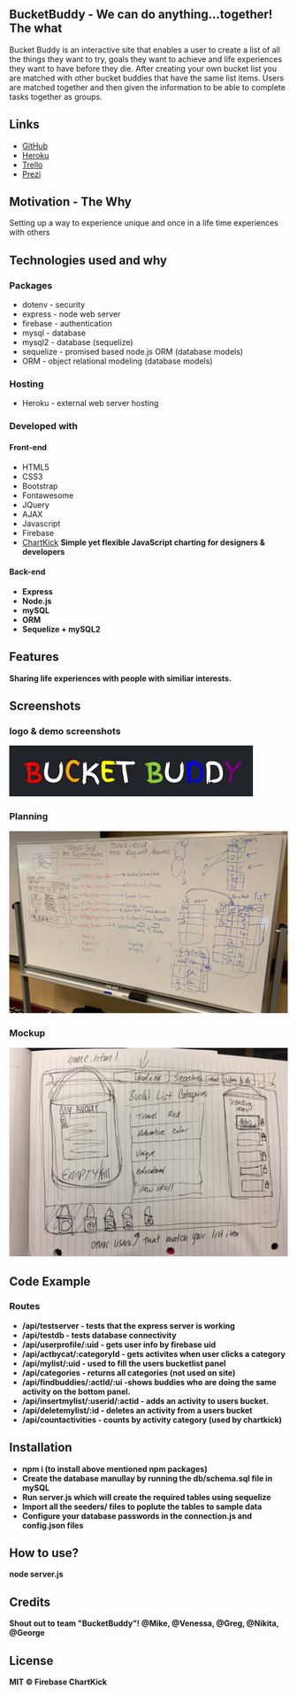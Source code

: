 ## BucketBuddy - We can do anything...together! **The what**
Bucket Buddy is an interactive site that enables a user to create a list of all the things they want to try, goals they want to achieve and life experiences they want to have before they die. After creating your own bucket list you are matched with other bucket buddies that have the same list items. Users are matched together and then given the information to be able to complete tasks together as groups.

## Links
- [GitHub](https://github.com/1nikita24/bucketbuddy)
- [Heroku](https://still-depths-21016.herokuapp.com)
- [Trello](https://trello.com/b/qYK8dkQY/bucketbuddy)
- [Prezi](https://prezi.com/p/pmdfdeyiy7e2/bucketbuddy-presentation/)

## Motivation - **The Why**
Setting up a way to experience unique and once in a life time experiences with others

## Technologies used and why
### Packages
- dotenv - security
- express - node web server
- firebase - authentication
- mysql - database
- mysql2 - database (sequelize)
- sequelize - promised based node.js ORM (database models)
- ORM - object relational modeling (database models)

### Hosting
- Heroku - external web server hosting

### Developed with
#### Front-end
- HTML5
- CSS3
- Bootstrap
- Fontawesome
- JQuery
- AJAX
- Javascript
- Firebase
- [ChartKick](https://www.chartjs.org/docs/latest/)
<b>Simple yet flexible JavaScript charting for designers & developers<b>

#### Back-end
- Express
- Node.js
- mySQL
- ORM
- Sequelize + mySQL2

## Features
Sharing life experiences with people with similiar interests.

## Screenshots
### logo & demo screenshots
![BucketBuddy](./readme-files/bucketbuddy-logo-branding.jpg)

### Planning
![Whiteboard-Planning](./readme-files/whiteboard-planning.jpg)

### Mockup
![Mockup-Sketch](./readme-files/mockup-sketch.jpg)

## Code Example

### Routes
* /api/testserver - tests that the express server is working
* /api/testdb - tests database connectivity
* /api/userprofile/:uid - gets user info by firebase uid
* /api/actbycat/:categoryId - gets activites when user clicks a category
* /api/mylist/:uid - used to fill the users bucketlist panel
* /api/categories - returns all categories (not used on site)
* /api/findbuddies/:actId/:ui -shows buddies who are doing the same activity on the bottom panel.
* /api/insertmylist/:userid/:actid - adds an activity to users bucket.
* /api/deletemylist/:id - deletes an activity from a users bucket
* /api/countactivities - counts by activity category (used by chartkick)

## Installation
- npm i (to install above mentioned npm packages)
- Create the database manullay by running the db/schema.sql file in mySQL
- Run server.js which will create the required tables using sequelize
- Import all the seeders/ files to poplute the tables to sample data
- Configure your database passwords in the connection.js and config.json files

## How to use?
node server.js

## Credits
Shout out to team "BucketBuddy"! 
@Mike, @Venessa, @Greg, @Nikita, @George

## License
MIT ©
Firebase
ChartKick